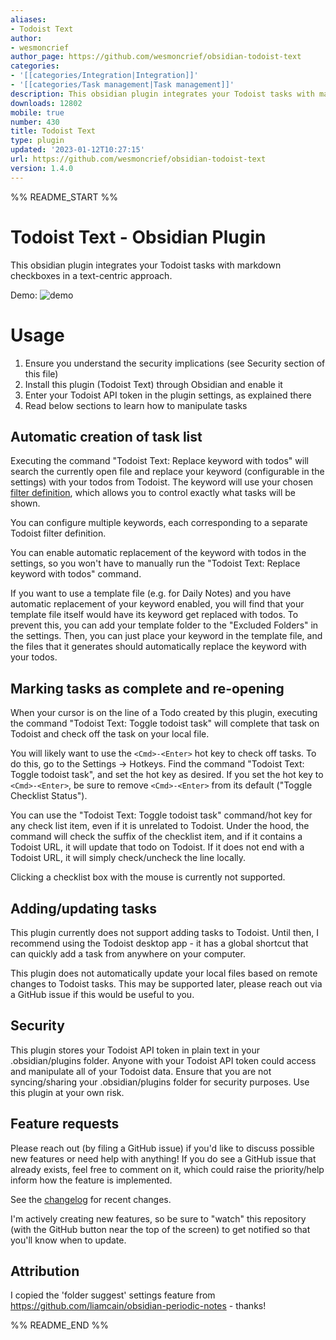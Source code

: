 ```yaml
---
aliases:
- Todoist Text
author:
- wesmoncrief
author_page: https://github.com/wesmoncrief/obsidian-todoist-text
categories:
- '[[categories/Integration|Integration]]'
- '[[categories/Task management|Task management]]'
description: This obsidian plugin integrates your Todoist tasks with markdown checkboxes.
downloads: 12802
mobile: true
number: 430
title: Todoist Text
type: plugin
updated: '2023-01-12T10:27:15'
url: https://github.com/wesmoncrief/obsidian-todoist-text
version: 1.4.0
---
```


%% README_START %%

# Todoist Text - Obsidian Plugin

This obsidian plugin integrates your Todoist tasks with markdown checkboxes in a text-centric approach.

Demo: ![demo](https://raw.githubusercontent.com/wesmoncrief/obsidian-todoist-text/master/demo.gif)

# Usage
1. Ensure you understand the security implications (see Security section of this file)
2. Install this plugin (Todoist Text) through Obsidian and enable it
3. Enter your Todoist API token in the plugin settings, as explained there
4. Read below sections to learn how to manipulate tasks

## Automatic creation of task list
Executing the command "Todoist Text: Replace keyword with todos" will search the currently open file and replace your keyword (configurable in the settings) with your todos from Todoist. The keyword will use your chosen [filter definition](https://todoist.com/help/articles/introduction-to-filters), which allows you to control exactly what tasks will be shown.

You can configure multiple keywords, each corresponding to a separate Todoist filter definition.

You can enable automatic replacement of the keyword with todos in the settings, so you won't have to manually run the "Todoist Text: Replace keyword with todos" command.

If you want to use a template file (e.g. for Daily Notes) and you have automatic replacement of your keyword enabled, you will find that your template file itself would have its keyword get replaced with todos. To prevent this, you can add your template folder to the "Excluded Folders" in the settings. Then, you can just place your keyword in the template file, and the files that it generates should automatically replace the keyword with your todos.

## Marking tasks as complete and re-opening
When your cursor is on the line of a Todo created by this plugin, executing the command "Todoist Text: Toggle todoist task" will complete that task on Todoist and check off the task on your local file.

You will likely want to use the `<Cmd>-<Enter>` hot key to check off tasks. To do this, go to the Settings -> Hotkeys. Find the command "Todoist Text: Toggle todoist task", and set the hot key as desired. If you set the hot key to `<Cmd>-<Enter>`, be sure to remove `<Cmd>-<Enter>` from its default ("Toggle Checklist Status"). 

You can use the "Todoist Text: Toggle todoist task" command/hot key for any check list item, even if it is unrelated to Todoist. Under the hood, the command will check the suffix of the checklist item, and if it contains a Todoist URL, it will update that todo on Todoist. If it does not end with a Todoist URL, it will simply check/uncheck the line locally.

Clicking a checklist box with the mouse is currently not supported.

## Adding/updating tasks
This plugin currently does not support adding tasks to Todoist. Until then, I recommend using the Todoist desktop app - it has a global shortcut that can quickly add a task from anywhere on your computer.

This plugin does not automatically update your local files based on remote changes to Todoist tasks. This may be supported later, please reach out via a GitHub issue if this would be useful to you.

## Security 
This plugin stores your Todoist API token in plain text in your .obsidian/plugins folder. Anyone with your Todoist API token could access and manipulate all of your Todoist data. Ensure that you are not syncing/sharing your .obsidian/plugins folder for security purposes. Use this plugin at your own risk.

## Feature requests
Please reach out (by filing a GitHub issue) if you'd like to discuss possible new features or need help with anything! If you do see a GitHub issue that already exists, feel free to comment on it, which could raise the priority/help inform how the feature is implemented.

See the [changelog](CHANGELOG.md) for recent changes.

I'm actively creating new features, so be sure to "watch" this repository (with the GitHub button near the top of the screen) to get notified so that you'll know when to update.

## Attribution
I copied the 'folder suggest' settings feature from https://github.com/liamcain/obsidian-periodic-notes - thanks!


%% README_END %%